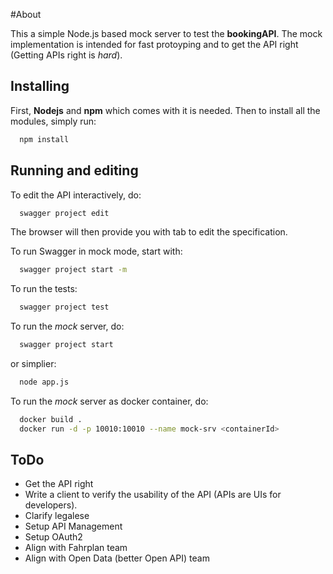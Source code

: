 #About

This a simple Node.js based mock server to test the **bookingAPI**. The mock implementation is intended for fast protoyping and to get the API right (Getting APIs right is *hard*).

## Installing
First, **Nodejs** and **npm** which comes with it is needed. Then to install all the modules, simply run:

```bash
  npm install
```

## Running and editing
To edit the API interactively, do:

```bash
  swagger project edit
```

The browser will then provide you with tab to edit the specification.

To run Swagger in mock mode, start with:


```bash
  swagger project start -m
```

To run the tests:


```bash
  swagger project test
```

To run the *mock* server, do:


```bash
  swagger project start
```

or simplier:

```bash
  node app.js
```

To run the *mock* server as docker container, do:

```bash
  docker build .
  docker run -d -p 10010:10010 --name mock-srv <containerId>
```

## ToDo
- Get the API right
- Write a client to verify the usability of the API (APIs are UIs for developers).
- Clarify legalese
- Setup API Management
- Setup OAuth2
- Align with Fahrplan team
- Align with Open Data (better Open API) team
